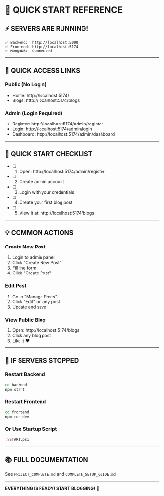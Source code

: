 # 🚀 QUICK START REFERENCE

## ⚡ SERVERS ARE RUNNING!

```
✅ Backend:  http://localhost:5000
✅ Frontend: http://localhost:5174
✅ MongoDB:  Connected
```

---

## 📍 QUICK ACCESS LINKS

### Public (No Login)

- Home: http://localhost:5174/
- Blogs: http://localhost:5174/blogs

### Admin (Login Required)

- Register: http://localhost:5174/admin/register
- Login: http://localhost:5174/admin/login
- Dashboard: http://localhost:5174/admin/dashboard

---

## 🎯 QUICK START CHECKLIST

- [ ] 1. Open: http://localhost:5174/admin/register
- [ ] 2. Create admin account
- [ ] 3. Login with your credentials
- [ ] 4. Create your first blog post
- [ ] 5. View it at: http://localhost:5174/blogs

---

## 💡 COMMON ACTIONS

### Create New Post

1. Login to admin panel
2. Click "Create New Post"
3. Fill the form
4. Click "Create Post"

### Edit Post

1. Go to "Manage Posts"
2. Click "Edit" on any post
3. Update and save

### View Public Blog

1. Open: http://localhost:5174/blogs
2. Click any blog post
3. Like it ❤️

---

## 🔧 IF SERVERS STOPPED

### Restart Backend

```bash
cd backend
npm start
```

### Restart Frontend

```bash
cd frontend
npm run dev
```

### Or Use Startup Script

```bash
.\START.ps1
```

---

## 📚 FULL DOCUMENTATION

See `PROJECT_COMPLETE.md` and `COMPLETE_SETUP_GUIDE.md`

---

**EVERYTHING IS READY! START BLOGGING! 🎉**
